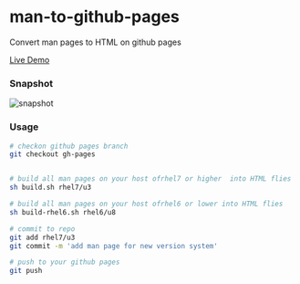 # man-to-github-pages
Convert man pages to HTML on github pages

[Live Demo](http://man.linuxtool.net)

### Snapshot
![snapshot](http://man.linuxtool.net/onlinemanpage/img/snapshot.png)

### Usage
```sh
# checkon github pages branch
git checkout gh-pages


# build all man pages on your host ofrhel7 or higher  into HTML flies
sh build.sh rhel7/u3

# build all man pages on your host ofrhel6 or lower into HTML flies
sh build-rhel6.sh rhel6/u8

# commit to repo
git add rhel7/u3
git commit -m 'add man page for new version system'

# push to your github pages
git push
```

